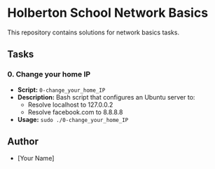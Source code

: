 # Holberton School Network Basics

This repository contains solutions for network basics tasks.

## Tasks

### 0. Change your home IP
- **Script:** `0-change_your_home_IP`
- **Description:** Bash script that configures an Ubuntu server to:
  - Resolve localhost to 127.0.0.2
  - Resolve facebook.com to 8.8.8.8
- **Usage:** `sudo ./0-change_your_home_IP`

## Author
- [Your Name]
